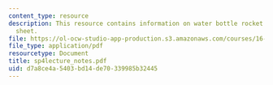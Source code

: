 ```yaml
---
content_type: resource
description: This resource contains information on water bottle rocket design cheat
  sheet.
file: https://ol-ocw-studio-app-production.s3.amazonaws.com/courses/16-01-unified-engineering-i-ii-iii-iv-fall-2005-spring-2006/d7a8ce4a5403bd14de70339985b32445_sp4lecture_notes.pdf
file_type: application/pdf
resourcetype: Document
title: sp4lecture_notes.pdf
uid: d7a8ce4a-5403-bd14-de70-339985b32445
---
```

